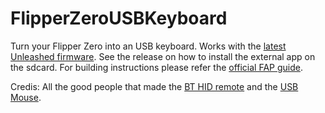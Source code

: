 # FlipperZeroUSBKeyboard
Turn your Flipper Zero into an USB keyboard. Works with the [latest Unleashed firmware](https://github.com/Eng1n33r/flipperzero-firmware). See the release on how to install the external app on the sdcard. For building instructions please refer the [official FAP guide](https://github.com/Eng1n33r/flipperzero-firmware/blob/dev/documentation/AppsOnSDCard.md).

Credis:
All the good people that made the [BT HID remote](https://github.com/flipperdevices/flipperzero-firmware/tree/873e1f114b7ca55a72dc68bf1b1fa6d169e7c17e/applications/plugins/bt_hid_app) and the [USB Mouse](https://github.com/flipperdevices/flipperzero-firmware/tree/873e1f114b7ca55a72dc68bf1b1fa6d169e7c17e/applications/debug/usb_mouse).